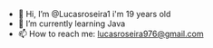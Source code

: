 - 👋 Hi, I’m @Lucasroseira1 i'm 19 years old
- 🌱 I’m currently learning Java
- 📫 How to reach me: lucasroseira976@gmail.com

<!---
Lucasroseira1/Lucasroseira1 is a ✨ special ✨ repository because its `README.md` (this file) appears on your GitHub profile.
You can click the Preview link to take a look at your changes.
--->

